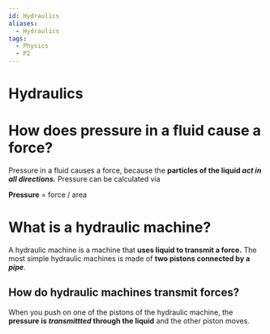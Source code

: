 ```yaml
---
id: Hydraulics
aliases:
  - Hydraulics
tags:
  - Physics
  - P2
---
```


# Hydraulics

# How does **pressure in a fluid** cause a force?

Pressure in a fluid causes a force, because the **particles of the liquid *act in all directions.*** 
Pressure can be calculated via

**Pressure** = force / area

# What is a **hydraulic machine?** 

A hydraulic machine is a machine that **uses liquid to transmit a force.** The most simple hydraulic machines is made of **two pistons connected by a *pipe***.

## How do hydraulic machines **transmit forces?** 

When you push on one of the pistons of the hydraulic machine, the **pressure is *transmittted* through the liquid** and the other piston moves.
